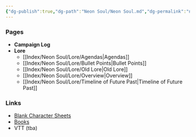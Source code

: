 ```yaml
---
{"dg-publish":true,"dg-path":"Neon Soul/Neon Soul.md","dg-permalink":"neon-soul","permalink":"/neon-soul/","pinned":true,"updated":"2023-11-02T17:53:09.923-04:00"}
---
```


### Pages

- **Campaign Log**
- **Lore**
	- [[Index/Neon Soul/Lore/Agendas\|Agendas]]
	- [[Index/Neon Soul/Lore/Bullet Points\|Bullet Points]]
	- [[Index/Neon Soul/Lore/Old Lore\|Old Lore]]
	- [[Index/Neon Soul/Lore/Overview\|Overview]]
	- [[Index/Neon Soul/Lore/Timeline of Future Past\|Timeline of Future Past]]


### Links
- [Blank Character Sheets](https://drive.google.com/drive/folders/1-gNIQIhRDvQ26owJNL7V9TmxJg3o5zLy?usp=drive_link)
- [Books](https://drive.google.com/drive/folders/1ILxBviThIyPc2dfOVEnalChNuQABtWWM?usp=drive_link)
- VTT (tba)